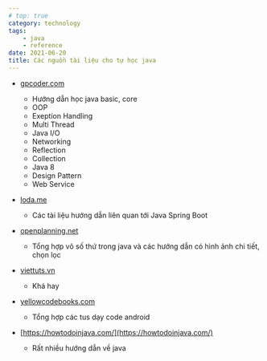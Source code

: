 ```yaml
---
# top: true
category: technology
tags:
    - java
    - reference
date: 2021-06-20
title: Các nguồn tài liệu cho tự học java
---
```


- [gpcoder.com](https://gpcoder.com)
    - Hướng dẫn học java basic, core
    - OOP
    - Exeption Handling
    - Multi Thread
    - Java I/O
    - Networking
    - Reflection
    - Collection
    - Java 8
    - Design Pattern
    - Web Service

- [loda.me](https://loda.me/)
    - Các tài liệu hướng dẫn liên quan tới Java Spring Boot

- [openplanning.net](https://openplanning.net/)
    - Tổng hợp vô số thứ trong java và các hướng dẫn có hình ảnh chi tiết, chọn lọc

- [viettuts.vn](https://viettuts.vn/)
    - Khá hay

- [yellowcodebooks.com](https://yellowcodebooks.com/)
    - Tổng hợp các tus dạy code android

- [https://howtodoinjava.com/](https://howtodoinjava.com/)
    - Rất nhiều hướng dẫn về java